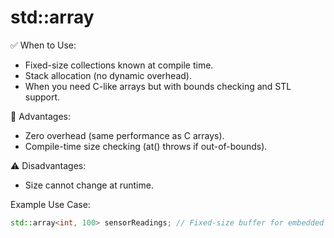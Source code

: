 # std::array
✅ When to Use:
- Fixed-size collections known at compile time.
- Stack allocation (no dynamic overhead).
- When you need C-like arrays but with bounds checking and STL support.

🚀 Advantages:
- Zero overhead (same performance as C arrays).
- Compile-time size checking (at() throws if out-of-bounds).

⚠ Disadvantages:
- Size cannot change at runtime.

Example Use Case:
```c++
std::array<int, 100> sensorReadings; // Fixed-size buffer for embedded systems.
```
